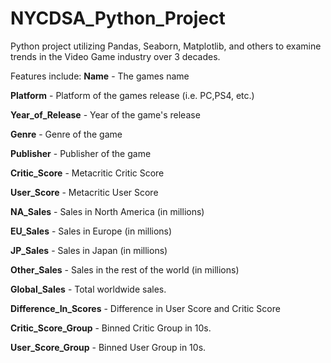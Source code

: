 # NYCDSA_Python_Project

Python project utilizing Pandas, Seaborn, Matplotlib, and others to examine trends in the Video Game industry over 3 decades. 

Features include:
**Name** - The games name

**Platform** - Platform of the games release (i.e. PC,PS4, etc.)

**Year_of_Release** - Year of the game's release

**Genre** - Genre of the game

**Publisher** - Publisher of the game

**Critic_Score** - Metacritic Critic Score

**User_Score** - Metacritic User Score

**NA_Sales** - Sales in North America (in millions)

**EU_Sales** - Sales in Europe (in millions)

**JP_Sales** - Sales in Japan (in millions)

**Other_Sales** - Sales in the rest of the world (in millions)

**Global_Sales** - Total worldwide sales.

**Difference_In_Scores** - Difference in User Score and Critic Score

**Critic_Score_Group** - Binned Critic Group in 10s.

**User_Score_Group** - Binned User Group in 10s.
